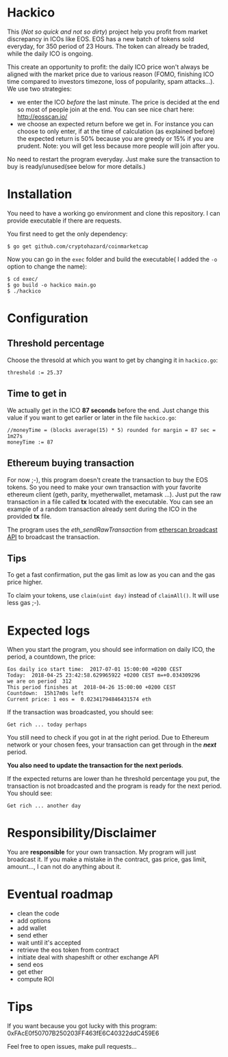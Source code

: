 # Hackico
This (*Not so quick and not so dirty*) project help you profit from market discrepancy in ICOs like EOS. EOS has a new batch of tokens sold everyday, for 350 period of 23 Hours. The token can already be traded, while the daily ICO is ongoing.

This create an opportunity to profit: the daily ICO price won't always be aligned with the market price due to various reason (FOMO, finishing ICO time compared to investors timezone, loss of popularity, spam attacks...).
We use two strategies:
* we enter the ICO *before* the last minute. The price is decided at the end so most of people join at the end. You can see nice chart here: http://eosscan.io/
* we choose an expected return before we get in. For instance you can choose to only enter, if at the time of calculation (as explained before) the expected return is 50% because you are greedy or 15% if you are prudent. Note: you will get less because more people will join after you.

No need to restart the program everyday. Just make sure the transaction to buy is ready/unused(see below for more details.)
# Installation
You need to have a working go environment and clone this repository. I can provide executable if there are requests.

You first need to get the only dependency:
```
$ go get github.com/cryptohazard/coinmarketcap
```

Now you can go in the ```exec``` folder and build the executable( I added the ```-o``` option to change the name):
```
$ cd exec/
$ go build -o hackico main.go
$ ./hackico
```
# Configuration

## Threshold percentage
Choose the thresold at which you want to get by changing it in ```hackico.go```:
```
threshold := 25.37
```

## Time to get in
We actually get in the ICO **87 seconds** before the end. Just change this value if you want to get earlier or later in the file ```hackico.go```:
```
//moneyTime = (blocks average(15) * 5) rounded for margin = 87 sec = 1m27s
moneyTime := 87
```

## Ethereum buying transaction
For now ;-), this program doesn't create the transaction to buy the EOS tokens. So you need to make your own transaction with your favorite ethereum client (geth, parity, myetherwallet, metamask ...).
Just put the raw transaction in a file called **tx** located with the executable. You can see an example of a random transaction already sent during the ICO in the provided **tx** file.

The program uses the *eth_sendRawTransaction* from [etherscan broadcast API](https://etherscan.io/pushTx) to broadcast the transaction.

## Tips
To get a fast confirmation, put the gas limit as low as you can and the gas price higher.

To claim your tokens, use ```claim(uint day)``` instead of ```claimAll()```. It will use less gas ;-).

# Expected logs
When you start the program, you should see information on daily ICO, the period, a countdown, the price:
```
Eos daily ico start time:  2017-07-01 15:00:00 +0200 CEST
Today:  2018-04-25 23:42:58.629965922 +0200 CEST m=+0.034309296
we are on period  312
This period finishes at  2018-04-26 15:00:00 +0200 CEST
Countdown:  15h17m0s left
Current price: 1 eos =  0.02341794846431574 eth
```

If the transaction was broadcasted, you should see:
```
Get rich ... today perhaps
```
You still need to check if you got in at the right period. Due to Ethereum network or your chosen fees, your transaction can get through in the ***next*** period.

**You also need to update the transaction for the next periods**.

If the expected returns are lower than he threshold percentage you put, the transaction is not broadcasted and the program is ready for the next period. You should see:
```
Get rich ... another day
```


# Responsibility/Disclaimer

You are **responsible** for your own transaction. My program will just broadcast it. If you make a mistake in the contract, gas price, gas limit, amount..., I can not do anything about it.

# Eventual roadmap

* clean the code
* add options
* add wallet
* send ether
* wait until it's accepted
* retrieve the eos token from contract
* initiate deal with shapeshift or other exchange API
* send eos
* get ether
* compute ROI


# Tips
If you want because you got lucky with this program:
0xFAcE0f50707B250203FF463fE6C40322ddC459E6

Feel free to open issues, make pull requests...
